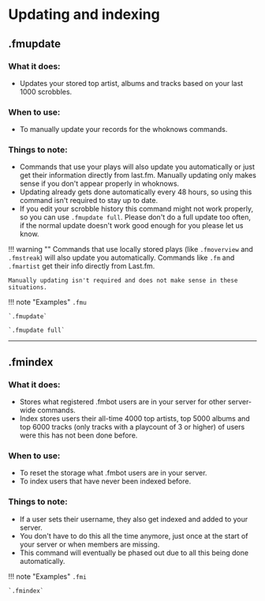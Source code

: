 # Updating and indexing

## .fmupdate

### What it does:

- Updates your stored top artist, albums and tracks based on your last 1000 scrobbles.

### When to use:

- To manually update your records for the whoknows commands.

### Things to note:

- Commands that use your plays will also update you automatically or just get their information directly from last.fm. Manually updating only makes sense if you don't appear properly in whoknows.
- Updating already gets done automatically every 48 hours, so using this command isn't required to stay up to date.
- If you edit your scrobble history this command might not work properly, so you can use `.fmupdate full`. Please don't do a full update too often, if the normal update doesn't work good enough for you please let us know.

    
!!! warning ""
    Commands that use locally stored plays (like `.fmoverview` and `.fmstreak`) will also update you automatically. Commands like `.fm` and `.fmartist` get their info directly from Last.fm.

    Manually updating isn't required and does not make sense in these situations.


!!! note "Examples"
    `.fmu`

    `.fmupdate`

    `.fmupdate full`

---

## .fmindex

### What it does:

- Stores what registered .fmbot users are in your server for other server-wide commands.
- Index stores users their all-time 4000 top artists, top 5000 albums and top 6000 tracks (only tracks with a playcount of 3 or higher) of users were this has not been done before.

### When to use:

- To reset the storage what .fmbot users are in your server.
- To index users that have never been indexed before.

### Things to note:

- If a user sets their username, they also get indexed and added to your server.
- You don't have to do this all the time anymore, just once at the start of your server or when members are missing.
- This command will eventually be phased out due to all this being done automatically.

!!! note "Examples"
    `.fmi`

    `.fmindex`